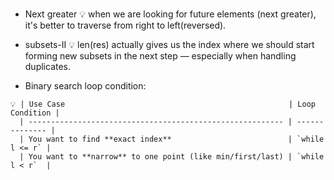 ###

* Next greater
 💡 when we are looking for future elements (next greater), it's better to traverse from right to left(reversed).

* subsets-II
 💡 len(res) actually gives us the index where we should start forming new subsets in the next step — especially when handling duplicates.

*  Binary search loop condition:
  ```
 💡 | Use Case                                                  | Loop Condition |
    | --------------------------------------------------------- | -------------- |
    | You want to find **exact index**                          | `while l <= r` |
    | You want to **narrow** to one point (like min/first/last) | `while l < r`  |
 ```

